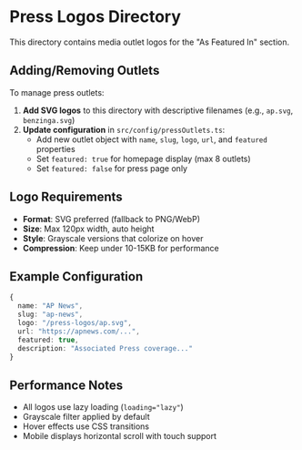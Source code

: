 # Press Logos Directory

This directory contains media outlet logos for the "As Featured In" section.

## Adding/Removing Outlets

To manage press outlets:

1. **Add SVG logos** to this directory with descriptive filenames (e.g., `ap.svg`, `benzinga.svg`)
2. **Update configuration** in `src/config/pressOutlets.ts`:
   - Add new outlet object with `name`, `slug`, `logo`, `url`, and `featured` properties
   - Set `featured: true` for homepage display (max 8 outlets)
   - Set `featured: false` for press page only

## Logo Requirements

- **Format**: SVG preferred (fallback to PNG/WebP)
- **Size**: Max 120px width, auto height
- **Style**: Grayscale versions that colorize on hover
- **Compression**: Keep under 10-15KB for performance

## Example Configuration

```typescript
{
  name: "AP News",
  slug: "ap-news",
  logo: "/press-logos/ap.svg",
  url: "https://apnews.com/...",
  featured: true,
  description: "Associated Press coverage..."
}
```

## Performance Notes

- All logos use lazy loading (`loading="lazy"`)
- Grayscale filter applied by default
- Hover effects use CSS transitions
- Mobile displays horizontal scroll with touch support